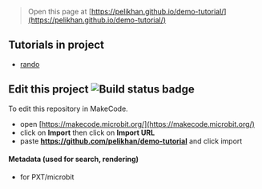 
> Open this page at [https://pelikhan.github.io/demo-tutorial/](https://pelikhan.github.io/demo-tutorial/)

## Tutorials in project

* [rando](https://makecode.microbit.org/beta#tutorial:github:pelikhan/demo-tutorial/rando)

## Edit this project ![Build status badge](https://github.com/pelikhan/demo-tutorial/workflows/MakeCode/badge.svg)

To edit this repository in MakeCode.

* open [https://makecode.microbit.org/](https://makecode.microbit.org/)
* click on **Import** then click on **Import URL**
* paste **https://github.com/pelikhan/demo-tutorial** and click import

#### Metadata (used for search, rendering)

* for PXT/microbit
<script src="https://makecode.com/gh-pages-embed.js"></script><script>makeCodeRender("{{ site.makecode.home_url }}", "{{ site.github.owner_name }}/{{ site.github.repository_name }}");</script>
